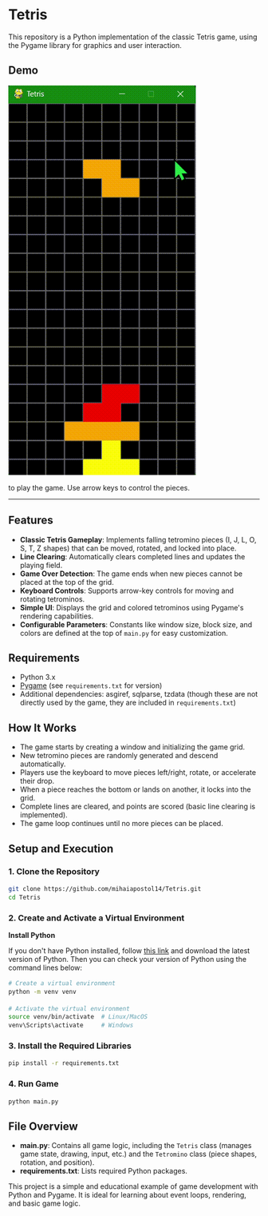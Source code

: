 # Tetris

This repository is a Python implementation of the classic Tetris game, using the Pygame library for graphics and user interaction.

## Demo
![Tetris Demo](https://github.com/mihaiapostol14/Tetris/blob/7a309f65776b039a850f2bc86a42ef4d15ea664d/assets/demo.gif)

to play the game. Use arrow keys to control the pieces.

---


## Features

- **Classic Tetris Gameplay**: Implements falling tetromino pieces (I, J, L, O, S, T, Z shapes) that can be moved, rotated, and locked into place.
- **Line Clearing**: Automatically clears completed lines and updates the playing field.
- **Game Over Detection**: The game ends when new pieces cannot be placed at the top of the grid.
- **Keyboard Controls**: Supports arrow-key controls for moving and rotating tetrominos.
- **Simple UI**: Displays the grid and colored tetrominos using Pygame's rendering capabilities.
- **Configurable Parameters**: Constants like window size, block size, and colors are defined at the top of `main.py` for easy customization.

## Requirements

- Python 3.x
- [Pygame](https://www.pygame.org/) (see `requirements.txt` for version)
- Additional dependencies: asgiref, sqlparse, tzdata (though these are not directly used by the game, they are included in `requirements.txt`)

## How It Works

- The game starts by creating a window and initializing the game grid.
- New tetromino pieces are randomly generated and descend automatically.
- Players use the keyboard to move pieces left/right, rotate, or accelerate their drop.
- When a piece reaches the bottom or lands on another, it locks into the grid.
- Complete lines are cleared, and points are scored (basic line clearing is implemented).
- The game loop continues until no more pieces can be placed.

## Setup and Execution

### 1. Clone the Repository

```bash
git clone https://github.com/mihaiapostol14/Tetris.git
cd Tetris
```

### 2. Create and Activate a Virtual Environment

**Install Python**

If you don't have Python installed, follow [this link](https://www.python.org/downloads/) and download the latest version of Python. Then you can check your version of Python using the command lines below:

```bash
# Create a virtual environment
python -m venv venv  

# Activate the virtual environment
source venv/bin/activate  # Linux/MacOS  
venv\Scripts\activate     # Windows  
```

### 3. Install the Required Libraries

```bash
pip install -r requirements.txt
```

### 4. Run Game

```bash
python main.py
```

## File Overview

- **main.py**: Contains all game logic, including the `Tetris` class (manages game state, drawing, input, etc.) and the `Tetromino` class (piece shapes, rotation, and position).
- **requirements.txt**: Lists required Python packages.


This project is a simple and educational example of game development with Python and Pygame. It is ideal for learning about event loops, rendering, and basic game logic.